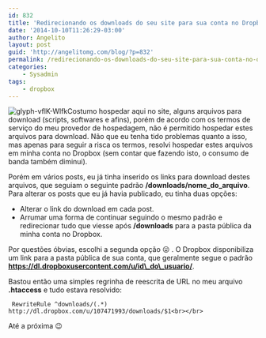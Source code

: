 ```yaml
---
id: 832
title: 'Redirecionando os downloads do seu site para sua conta no Dropbox'
date: '2014-10-10T11:26:29-03:00'
author: Angelito
layout: post
guid: 'http://angelitomg.com/blog/?p=832'
permalink: /redirecionando-os-downloads-do-seu-site-para-sua-conta-no-dropbox/
categories:
    - Sysadmin
tags:
    - dropbox
---
```


![glyph-vflK-Wlfk](http://angelitomg.github.io/wp-content/uploads/2014/10/glyph-vflK-Wlfk.png)Costumo hospedar aqui no site, alguns arquivos para download (scripts, softwares e afins), porém de acordo com os termos de serviço do meu provedor de hospedagem, não é permitido hospedar estes arquivos para download. Não que eu tenha tido problemas quanto a isso, mas apenas para seguir a risca os termos, resolvi hospedar estes arquivos em minha conta no Dropbox (sem contar que fazendo isto, o consumo de banda também diminui).

Porém em vários posts, eu já tinha inserido os links para download destes arquivos, que seguiam o seguinte padrão **/downloads/nome\_do\_arquivo**. Para alterar os posts que eu já havia publicado, eu tinha duas opções:

- Alterar o link do download em cada post.
- Arrumar uma forma de continuar seguindo o mesmo padrão e redirecionar tudo que viesse após **/downloads** para a pasta pública da minha conta no Dropbox.

Por questões óbvias, escolhi a segunda opção 😛 . O Dropbox disponibiliza um link para a pasta pública de sua conta, que geralmente segue o padrão **https://dl.dropboxusercontent.com/u/id\_do\_usuario/**.

Bastou então uma simples regrinha de reescrita de URL no meu arquivo **.htaccess** e tudo estava resolvido:

` RewriteRule ^downloads/(.*) http://dl.dropbox.com/u/107471993/downloads/$1<br></br>`

Até a próxima 😉